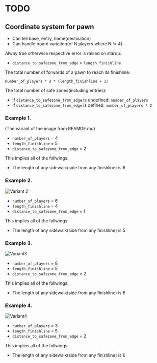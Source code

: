 # TODO

## Coordinate system for pawn

- Can tell base, entry, home(destination)
- Can handle board variation(of N players where N != 4)

Alway true otherwise respective error is raised on starup:
- `distance_to_safezone_from_edge` > `length_finishline`

The total number of forwards of a pawn to reach its finishline:
```
number_of_players * 2 * (length_finishline + 1)
```

The total number of safe zones(including entries):
- if `distance_to_safezone_from_edge` is undefined: `number_of_players`
- if `distance_to_safezone_from_edge` is defined: `number_of_players * 2`

### Example 1.

(The variant of the image from REAMDE.md)

- `number_of_players` = 4
- `length_finishline` = 5
- `distance_to_safezone_from_edge` = 2

This implies all of the follwings:
- The length of any sidewalk(side from any finishline) is 6

### Example 2.

![Variant 2](https://t3.ftcdn.net/jpg/06/57/16/02/360_F_657160213_YMxvQ5ngZGsNdznLIumxUVYJWWHpHZ66.jpg)

- `number_of_players` = 6
- `length_finishline` = 4
- `distance_to_safezone_from_edge` = 1

This implies all of the follwings:
- The length of any sidewalk(side from any finishline) is 5

### Example 3.

![Variant3](https://as2.ftcdn.net/v2/jpg/03/53/80/87/1000_F_353808738_2L6Z4tzZsE9t9WvgCiAzSqyAfVxpicCa.jpg)

- `number_of_players` = 8
- `length_finishline` = 5
- `distance_to_safezone_from_edge` = 2

This implies all of the follwings:
- The length of any sidewalk(side from any finishline) is 6

### Example 4.

![Variant4](https://i.ytimg.com/vi/vs6pzu-Fpog/maxresdefault.jpg)

- `number_of_players` = 3
- `length_finishline` = 5
- `distance_to_safezone_from_edge` = 2

This implies all of the follwings:
- The length of any sidewalk(side from any finishline) is 6
